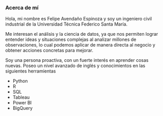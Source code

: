 ### Acerca de mí

Hola, mi nombre es Felipe Avendaño Espinoza y soy un ingeniero civil industrial de la Universidad Técnica Federico Santa María.

Me interesan el análisis y la ciencia de datos, ya que nos permiten lograr entender ideas y situaciones complejas al analizar millones de observaciones, lo cual podemos aplicar de manera directa al negocio y obtener acciones concretas para mejorar.

Soy una persona proactiva, con un fuerte interés en aprender cosas nuevas. Poseo un nivel avanzado de inglés y conocimientos en las siguientes herramientas

- Python
- R
- SQL
- Tableau
- Power BI
- BigQuery


<!--
**FelipeAvendanoE/FelipeAvendanoE** is a ✨ _special_ ✨ repository because its `README.md` (this file) appears on your GitHub profile.

Here are some ideas to get you started:

- 🔭 I’m currently working on ...
- 🌱 I’m currently learning ...
- 👯 I’m looking to collaborate on ...
- 🤔 I’m looking for help with ...
- 💬 Ask me about ...
- 📫 How to reach me: ...
- 😄 Pronouns: ...
- ⚡ Fun fact: ...
-->
